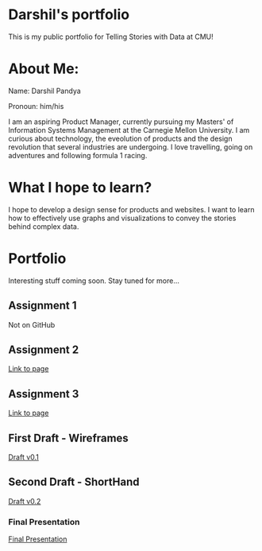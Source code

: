 # Darshil's portfolio
This is my public portfolio for Telling Stories with Data at CMU!

# About Me:
Name: Darshil Pandya

Pronoun: him/his

I am an aspiring Product Manager, currently pursuing my Masters' of Information Systems Management at the Carnegie Mellon University. I am curious about technology, the eveolution of products and the design revolution that several industries are undergoing. I love travelling, going on adventures and following formula 1 racing.

# What I hope to learn?
I hope to develop a design sense for products and websites. I want to learn how to effectively use graphs and visualizations to convey the stories behind complex data.

# Portfolio
Interesting stuff coming soon.
Stay tuned for more...

## Assignment 1
Not on GitHub

## Assignment 2

[Link to page](/dataviz2.md)

## Assignment 3

[Link to page](/assignment3.md)

## First Draft - Wireframes
[Draft v0.1](/final_project.md)

## Second Draft - ShortHand
[Draft v0.2](/ShorthandTemplate.md)

### Final Presentation
[Final Presentation](/final_presentation.md)
